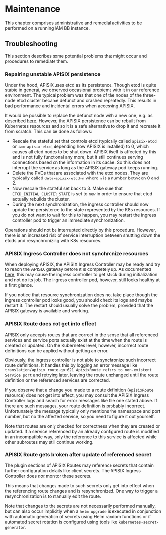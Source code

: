 # Maintenance

This chapter comprises administrative and remedial activities to be
performed on a running IAM BB instance.

## Troubleshooting

This section describes some potential problems that might occur
and procedures to remediate them. 

### Repairing unstable APISIX persistence

Under the hood, APISIX uses etcd as its persistence. Though etcd is quite
stable in general, we observed occasional problems with it in our
reference environment. The typical problem was that one of the nodes of
the three-node etcd cluster became defunct and crashed repeatedly.
This results in bad performance and incidental errors when accessing
APISIX.

It would be possible to replace the defunct node with a new one, e.g. as described
[here](https://kubernetes.io/docs/tasks/administer-cluster/configure-upgrade-etcd/#replacing-a-failed-etcd-member).
However, the APISIX persistence can be rebuilt from Kubernetes resources
and so it is a safe alternative to drop it and recreate it from scratch.
This can be done as follows:

* Rescale the stateful set that controls etcd (typically called `apisix-etcd`
  or `iam-apisix-etcd`, depending how APISIX is installed) to 0, which causes
  all etcd nodes to be shut down. APISIX itself is affected by this and is
  not fully functional any more, but it still continues serving
  connections based on the information in its cache. So this does not
  interrupt the service as long as the APISIX gateway pod keeps running.
* Delete the PVCs that are associated with the etcd nodes. They are typically
  called `data-apisix-etcd-n` where `n` is a number between 0 and 2.
* Now rescale the stateful set back to 3. Make sure that
  `ETCD_INITIAL_CLUSTER_STATE` is set to `new` in order to ensure that
  etcd actually rebuilds the cluster.
* During the next synchronization, the ingress controller should now update
  the persistence to the state represented by the K8s resources. If you do
  not want to wait for this to happen, you may restart the ingress
  controller pod to trigger an immediate synchronization.

Operations should not be interrupted directly by this procedure. However,
there is an increased risk of service interruption between shutting down
the etcds and resynchronizing with K8s resources.

### APISIX Ingress Controller does not synchronize resources

When deploying APISIX, the APISIX Ingress Controller
may be ready and try to reach the APISIX gateway before it is
completely up. As documented
[here](https://github.com/apache/apisix-ingress-controller/issues/1980),
this may cause the ingress controller to get stuck during initialization
and not do its job. The ingress controller pod, however, still looks
healthy at a first glance.

If you notice that resource synchronization does not take place
though the ingress controller pod looks good, you should check its
logs and maybe restart it. The restart should usually solve the
problem, provided that the APISIX gateway is available and working.

### APISIX Route does not get into effect

APISIX only accepts routes that are correct in the sense that all
referenced services and service ports actually exist at the
time when the route is created or updated. On the Kubernetes level,
however, incorrect route definitions can be applied without getting
an error.

Obviously, the ingress controller is not able to synchronize such
incorrect route definitions. It handles this by logging an error message
like `translation/apisix_route.go:621 ApisixRoute refers to non-existent
Service port` and retrying later, leaving the route unchanged until
the route definition or the referenced services are corrected.

If you observe that a change you made to a route definition
(`ApisixRoute` resource) does not get into effect, you may consult
the APISIX Ingress Controller logs and search for error messages like
the one stated above. If there are such messages, your route definition
is probably incorrect. Unfortunately the message typically only mentions
the namespace and port number, but no the affected service, so you need
to figure it out yourself.

Note that routes are only checked for correctness when they are created
or updated. If a service referenced by an already configured route
is modified in an incompatible way, only the reference to this service
is affected while other subroutes may still continue working.

### APISIX Route gets broken after update of referenced secret

The plugin sections of APISIX Routes may reference secrets that contain
further configuration details like client secrets. The APISIX Ingress
Controller does *not* monitor these secrets.

This means that changes made to such secrets only get into effect when
the referencing route changes and is resynchronized. One way to trigger
a resynchronization is to manually edit the route.

Note that changes to the secrets are not necessarily performed
manually, but can also occur implicitly when a `helm upgrade` is
executed in conjunction with automatic generation of secrets using Helm
random functions or if automated secret rotation is configured using tools
like `kubernetes-secret-generator`.
